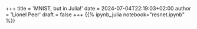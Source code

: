 +++
title = 'MNIST, but in Julia!'
date = 2024-07-04T22:19:03+02:00
author = 'Lionel Peer'
draft = false
+++
{{% ipynb_julia notebook="resnet.ipynb" %}}